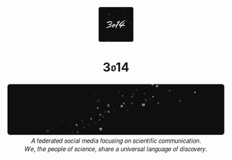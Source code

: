 <div class="𝔉𝔯𝔞𝔨𝔱𝔲𝔯" align="center">
    <img src="/assets/image.png" width="80" />
    <h1>3𝔬14</h1>
</div>
<div>
  <img src="/assets/backdrop.png" />
</div>
<div class="𝑰𝒕𝒂𝒍𝒊𝒄 (Mathematical Italic)" align="center">
𝐴 𝑓𝑒𝑑𝑒𝑟𝑎𝑡𝑒𝑑 𝑠𝑜𝑐𝑖𝑎𝑙 𝑚𝑒𝑑𝑖𝑎 𝑓𝑜𝑐𝑢𝑠𝑖𝑛𝑔 𝑜𝑛 𝑠𝑐𝑖𝑒𝑛𝑡𝑖𝑓𝑖𝑐 𝑐𝑜𝑚𝑚𝑢𝑛𝑖𝑐𝑎𝑡𝑖𝑜𝑛.</div>
<div align="center">
𝑊𝑒, 𝑡ℎ𝑒 𝑝𝑒𝑜𝑝𝑙𝑒 𝑜𝑓 𝑠𝑐𝑖𝑒𝑛𝑐𝑒, 𝑠ℎ𝑎𝑟𝑒 𝑎 𝑢𝑛𝑖𝑣𝑒𝑟𝑠𝑎𝑙 𝑙𝑎𝑛𝑔𝑢𝑎𝑔𝑒 𝑜𝑓 𝑑𝑖𝑠𝑐𝑜𝑣𝑒𝑟𝑦.
</div>
